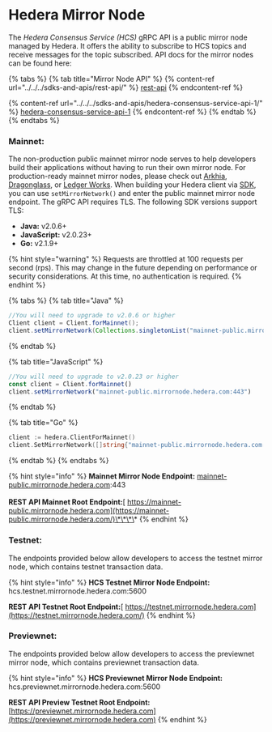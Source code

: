 # Hedera Mirror Node

The _Hedera Consensus Service (HCS)_ gRPC API is a public mirror node managed by Hedera. It offers the ability to subscribe to HCS topics and receive messages for the topic subscribed. API docs for the mirror nodes can be found here:

{% tabs %}
{% tab title="Mirror Node API" %}
{% content-ref url="../../../sdks-and-apis/rest-api/" %}
[rest-api](../../../sdks-and-apis/rest-api/)
{% endcontent-ref %}

{% content-ref url="../../../sdks-and-apis/hedera-consensus-service-api-1/" %}
[hedera-consensus-service-api-1](../../../sdks-and-apis/hedera-consensus-service-api-1/)
{% endcontent-ref %}
{% endtab %}
{% endtabs %}

### Mainnet:

The non-production public mainnet mirror node serves to help developers build their applications without having to run their own mirror node. For production-ready mainnet mirror nodes, please check out [Arkhia](https://www.arkhia.io/), [Dragonglass](https://dragonglass.me/), or [Ledger Works](http://lworks.io/). When building your Hedera client via [SDK](../../../sdks-and-apis/sdks/), you can use `setMirrorNetwork()` and enter the public mainnet mirror node endpoint. The gRPC API requires TLS. The following SDK versions support TLS:

* **Java:** v2.0.6+
* **JavaScript:** v2.0.23+
* **Go:** v2.1.9+

{% hint style="warning" %}
Requests are throttled at 100 requests per second (rps). This may change in the future depending on performance or security considerations. At this time, no authentication is required.
{% endhint %}

{% tabs %}
{% tab title="Java" %}
```java
//You will need to upgrade to v2.0.6 or higher
Client client = Client.forMainnet();
client.setMirrorNetwork(Collections.singletonList("mainnet-public.mirrornode.hedera.com:443"))
```
{% endtab %}

{% tab title="JavaScript" %}
```javascript
//You will need to upgrade to v2.0.23 or higher
const client = Client.forMainnet()
client.setMirrorNetwork("mainnet-public.mirrornode.hedera.com:443")
```
{% endtab %}

{% tab title="Go" %}
```go
client := hedera.ClientForMainnet()
client.SetMirrorNetwork([]string{"mainnet-public.mirrornode.hedera.com:443"})
```
{% endtab %}
{% endtabs %}

{% hint style="info" %}
**Mainnet Mirror Node Endpoint:** [mainnet-public.mirrornode.hedera.com](http://mainnet-public.mirrornode.hedera.com/):443\
\
**REST API Mainnet Root Endpoint:**[ https://mainnet-public.mirrornode.hedera.com](https://mainnet-public.mirrornode.hedera.com/)\*\*\*\*
{% endhint %}

### Testnet:

The endpoints provided below allow developers to access the testnet mirror node, which contains testnet transaction data.

{% hint style="info" %}
**HCS Testnet Mirror Node Endpoint:** hcs.testnet.mirrornode.hedera.com:5600

**REST API Testnet Root Endpoint:**[ https://testnet.mirrornode.hedera.com](https://testnet.mirrornode.hedera.com/)
{% endhint %}

### Previewnet:

The endpoints provided below allow developers to access the previewnet mirror node, which contains previewnet transaction data.

{% hint style="info" %}
**HCS Previewnet Mirror Node Endpoint:** hcs.previewnet.mirrornode.hedera.com:5600

**REST API Preview Testnet Root Endpoint:** [https://previewnet.mirrornode.hedera.com](https://previewnet.mirrornode.hedera.com)
{% endhint %}
